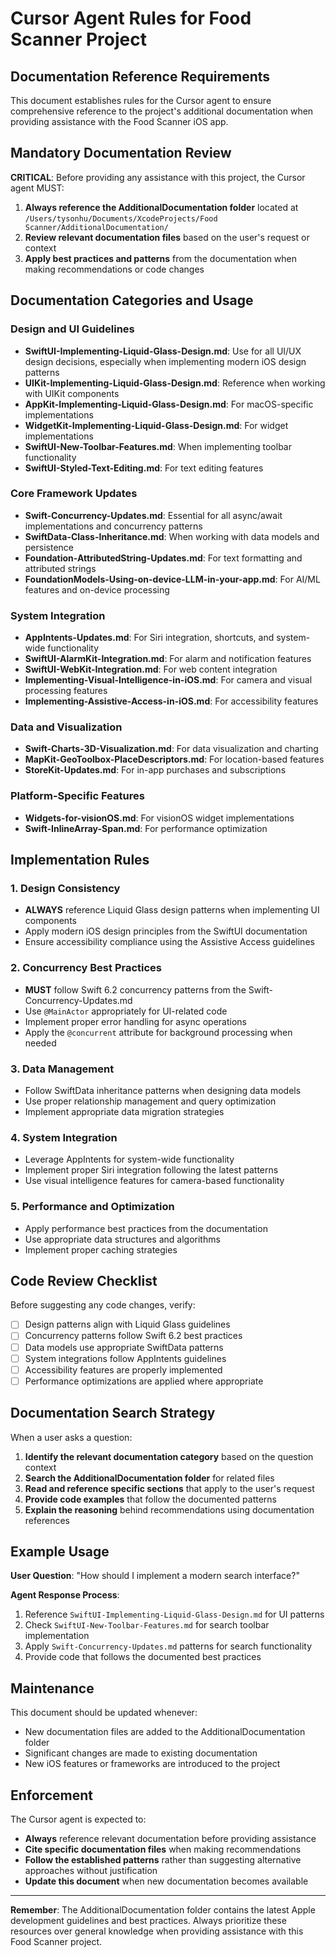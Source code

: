 # Cursor Agent Rules for Food Scanner Project

## Documentation Reference Requirements

This document establishes rules for the Cursor agent to ensure comprehensive reference to the project's additional documentation when providing assistance with the Food Scanner iOS app.

## Mandatory Documentation Review

**CRITICAL**: Before providing any assistance with this project, the Cursor agent MUST:

1. **Always reference the AdditionalDocumentation folder** located at `/Users/tysonhu/Documents/XcodeProjects/Food Scanner/AdditionalDocumentation/`
2. **Review relevant documentation files** based on the user's request or context
3. **Apply best practices and patterns** from the documentation when making recommendations or code changes

## Documentation Categories and Usage

### Design and UI Guidelines
- **SwiftUI-Implementing-Liquid-Glass-Design.md**: Use for all UI/UX design decisions, especially when implementing modern iOS design patterns
- **UIKit-Implementing-Liquid-Glass-Design.md**: Reference when working with UIKit components
- **AppKit-Implementing-Liquid-Glass-Design.md**: For macOS-specific implementations
- **WidgetKit-Implementing-Liquid-Glass-Design.md**: For widget implementations
- **SwiftUI-New-Toolbar-Features.md**: When implementing toolbar functionality
- **SwiftUI-Styled-Text-Editing.md**: For text editing features

### Core Framework Updates
- **Swift-Concurrency-Updates.md**: Essential for all async/await implementations and concurrency patterns
- **SwiftData-Class-Inheritance.md**: When working with data models and persistence
- **Foundation-AttributedString-Updates.md**: For text formatting and attributed strings
- **FoundationModels-Using-on-device-LLM-in-your-app.md**: For AI/ML features and on-device processing

### System Integration
- **AppIntents-Updates.md**: For Siri integration, shortcuts, and system-wide functionality
- **SwiftUI-AlarmKit-Integration.md**: For alarm and notification features
- **SwiftUI-WebKit-Integration.md**: For web content integration
- **Implementing-Visual-Intelligence-in-iOS.md**: For camera and visual processing features
- **Implementing-Assistive-Access-in-iOS.md**: For accessibility features

### Data and Visualization
- **Swift-Charts-3D-Visualization.md**: For data visualization and charting
- **MapKit-GeoToolbox-PlaceDescriptors.md**: For location-based features
- **StoreKit-Updates.md**: For in-app purchases and subscriptions

### Platform-Specific Features
- **Widgets-for-visionOS.md**: For visionOS widget implementations
- **Swift-InlineArray-Span.md**: For performance optimization

## Implementation Rules

### 1. Design Consistency
- **ALWAYS** reference Liquid Glass design patterns when implementing UI components
- Apply modern iOS design principles from the SwiftUI documentation
- Ensure accessibility compliance using the Assistive Access guidelines

### 2. Concurrency Best Practices
- **MUST** follow Swift 6.2 concurrency patterns from the Swift-Concurrency-Updates.md
- Use `@MainActor` appropriately for UI-related code
- Implement proper error handling for async operations
- Apply the `@concurrent` attribute for background processing when needed

### 3. Data Management
- Follow SwiftData inheritance patterns when designing data models
- Use proper relationship management and query optimization
- Implement appropriate data migration strategies

### 4. System Integration
- Leverage AppIntents for system-wide functionality
- Implement proper Siri integration following the latest patterns
- Use visual intelligence features for camera-based functionality

### 5. Performance and Optimization
- Apply performance best practices from the documentation
- Use appropriate data structures and algorithms
- Implement proper caching strategies

## Code Review Checklist

Before suggesting any code changes, verify:

- [ ] Design patterns align with Liquid Glass guidelines
- [ ] Concurrency patterns follow Swift 6.2 best practices
- [ ] Data models use appropriate SwiftData patterns
- [ ] System integrations follow AppIntents guidelines
- [ ] Accessibility features are properly implemented
- [ ] Performance optimizations are applied where appropriate

## Documentation Search Strategy

When a user asks a question:

1. **Identify the relevant documentation category** based on the question context
2. **Search the AdditionalDocumentation folder** for related files
3. **Read and reference specific sections** that apply to the user's request
4. **Provide code examples** that follow the documented patterns
5. **Explain the reasoning** behind recommendations using documentation references

## Example Usage

**User Question**: "How should I implement a modern search interface?"

**Agent Response Process**:
1. Reference `SwiftUI-Implementing-Liquid-Glass-Design.md` for UI patterns
2. Check `SwiftUI-New-Toolbar-Features.md` for search toolbar implementation
3. Apply `Swift-Concurrency-Updates.md` patterns for search functionality
4. Provide code that follows the documented best practices

## Maintenance

This document should be updated whenever:
- New documentation files are added to the AdditionalDocumentation folder
- Significant changes are made to existing documentation
- New iOS features or frameworks are introduced to the project

## Enforcement

The Cursor agent is expected to:
- **Always** reference relevant documentation before providing assistance
- **Cite specific documentation files** when making recommendations
- **Follow the established patterns** rather than suggesting alternative approaches without justification
- **Update this document** when new documentation becomes available

---

**Remember**: The AdditionalDocumentation folder contains the latest Apple development guidelines and best practices. Always prioritize these resources over general knowledge when providing assistance with this Food Scanner project.
